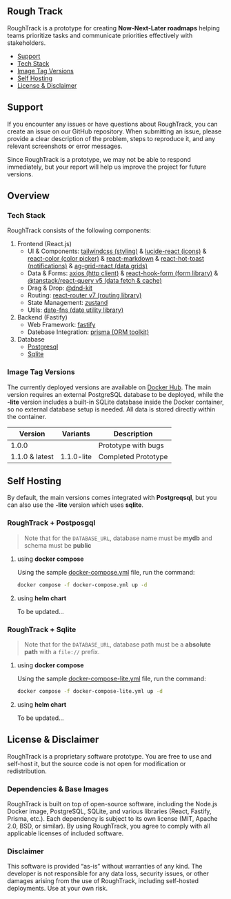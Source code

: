 ## Rough Track

RoughTrack is a prototype for creating **Now-Next-Later roadmaps** helping teams prioritize tasks and communicate priorities effectively with stakeholders.

- [Support](#support)
- [Tech Stack](#tech-stack)
- [Image Tag Versions](#image-tag-versions)
- [Self Hosting](#self-hosting)
- [License & Disclaimer](#license--disclaimer)

## Support

If you encounter any issues or have questions about RoughTrack, you can create an issue on our GitHub repository. When submitting an issue, please provide a clear description of the problem, steps to reproduce it, and any relevant screenshots or error messages.

Since RoughTrack is a prototype, we may not be able to respond immediately, but your report will help us improve the project for future versions.

## Overview

### Tech Stack

RoughTrack consists of the following components:

1. Frontend (React.js)
   - UI & Components: [tailwindcss (styling)](https://tailwindcss.com/) & [lucide-react (icons)](https://lucide.dev/guide/packages/lucide-react) & [react-color (color picker)](https://casesandberg.github.io/react-color/) & [react-markdown](https://github.com/remarkjs/react-markdown) & [react-hot-toast (notifications)](https://react-hot-toast.com/) & [ag-grid-react (data grids)](https://www.ag-grid.com/)
   - Data & Forms: [axios (http client)](https://axios-http.com/docs/intro) & [react-hook-form (form library)](https://react-hook-form.com/) & [@tanstack/react-query v5 (data fetch & cache)](https://tanstack.com/query/latest)
   - Drag & Drop: [@dnd-kit](https://dndkit.com/)
   - Routing: [react-router v7 (routing library)](https://reactrouter.com/)
   - State Management: [zustand](https://zustand.docs.pmnd.rs/getting-started/introduction)
   - Utils: [date-fns (date utility library)](https://date-fns.org/)
2. Backend (Fastify)
   - Web Framework: [fastify](https://fastify.dev/)
   - Datebase Integration: [prisma (ORM toolkit)](https://www.prisma.io/)
3. Database
   - [Postgresql](https://www.postgresql.org/)
   - [Sqlite](https://sqlite.org/)

### Image Tag Versions

The currently deployed versions are available on [Docker Hub](https://hub.docker.com/r/bkjam/roughtrack). The main version requires an external PostgreSQL database to be deployed, while the **-lite** version includes a built-in SQLite database inside the Docker container, so no external database setup is needed. All data is stored directly within the container.

| Version        | Variants   | Description         |
| -------------- | ---------- | ------------------- |
| 1.0.0          |            | Prototype with bugs |
| 1.1.0 & latest | 1.1.0-lite | Completed Prototype |

## Self Hosting

By default, the main versions comes integrated with **Postgreqsql**, but you can also use the **-lite** version which uses **sqlite**.

### RoughTrack + Postposgql

> Note that for the `DATABASE_URL`, database name must be **mydb** and schema must be **public**

1. using **docker compose**

   Using the sample [docker-compose.yml](./docker-compose.yml) file, run the command:

   ```bash
   docker compose -f docker-compose.yml up -d
   ```

2. using **helm chart**

   To be updated...

### RoughTrack + Sqlite

> Note that for the `DATABASE_URL`, database path must be a **absolute path** with a `file://` prefix.

1. using **docker compose**

   Using the sample [docker-compose-lite.yml](./docker-compose-lite.yml) file, run the command:

   ```bash
   docker compose -f docker-compose-lite.yml up -d
   ```

2. using **helm chart**

   To be updated...

## License & Disclaimer

RoughTrack is a proprietary software prototype. You are free to use and self-host it, but the source code is not open for modification or redistribution.

### Dependencies & Base Images

RoughTrack is built on top of open-source software, including the Node.js Docker image, PostgreSQL, SQLite, and various libraries (React, Fastify, Prisma, etc.). Each dependency is subject to its own license (MIT, Apache 2.0, BSD, or similar). By using RoughTrack, you agree to comply with all applicable licenses of included software.

### Disclaimer

This software is provided “as-is” without warranties of any kind. The developer is not responsible for any data loss, security issues, or other damages arising from the use of RoughTrack, including self-hosted deployments. Use at your own risk.
